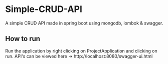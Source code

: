 # Simple-CRUD-API
A simple CRUD API made in spring boot using mongodb, lombok & swagger.

## How to run
Run the application by right clicking on ProjectApplication and clicking on run.
API's can be viewed here -> http://localhost:8080/swagger-ui.html
